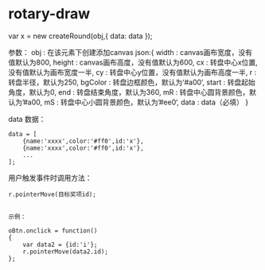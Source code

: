 # rotary-draw

var x = new createRound(obj,{
		data: data
	});

参数：
	obj : 在该元素下创建添加canvas
	json:{
		width : canvas画布宽度，没有值默认为800,
		height : canvas画布高度，没有值默认为600,
		cx : 转盘中心x位置,没有值默认为画布宽度一半,
		cy : 转盘中心y位置，没有值默认为画布高度一半,
		r : 转盘半径，默认为250,
		bgColor : 转盘边框颜色，默认为‘#a00’,
		start : 转盘起始角度，默认为0,
		end : 转盘结束角度，默认为360,
		mR : 转盘中心圆背景颜色，默认为’#a00,
		mS : 转盘中心小圆背景颜色，默认为’#ee0‘,
		data : data（必填）
	}

data 数据：
	
	data = [
		{name:'xxxx',color:'#ff0',id:'x'},
		{name:'xxxx',color:'#ff0',id:'x'},
		...
	];


用户触发事件时调用方法：

	r.pointerMove(目标奖项id);


	示例：

	oBtn.onclick = function()
	{
		var data2 = {id:'i'};
		r.pointerMove(data2.id);
	};
